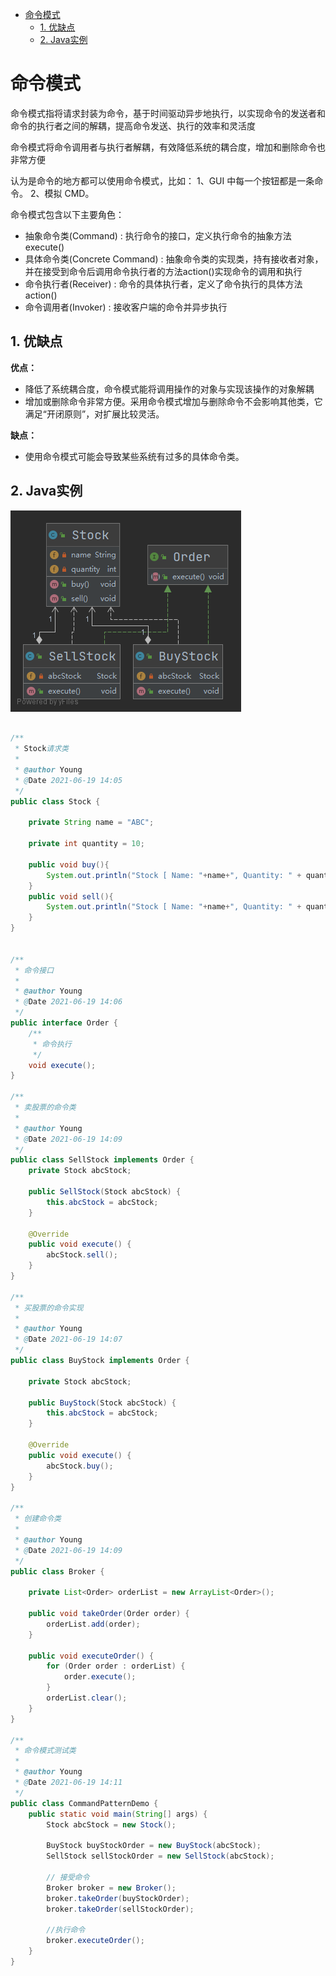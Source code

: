 - [命令模式](#命令模式)
    - [1. 优缺点](#1-优缺点)
    - [2. Java实例](#2-java实例)

# 命令模式

命令模式指将请求封装为命令，基于时间驱动异步地执行，以实现命令的发送者和命令的执行者之间的解耦，提高命令发送、执行的效率和灵活度

命令模式将命令调用者与执行者解耦，有效降低系统的耦合度，增加和删除命令也非常方便

认为是命令的地方都可以使用命令模式，比如： 1、GUI 中每一个按钮都是一条命令。 2、模拟 CMD。

命令模式包含以下主要角色：

- 抽象命令类(Command) : 执行命令的接口，定义执行命令的抽象方法execute()
- 具体命令类(Concrete Command) : 抽象命令类的实现类，持有接收者对象，并在接受到命令后调用命令执行者的方法action()实现命令的调用和执行
- 命令执行者(Receiver) : 命令的具体执行者，定义了命令执行的具体方法action()
- 命令调用者(Invoker) : 接收客户端的命令并异步执行

## 1. 优缺点

**优点：**

- 降低了系统耦合度，命令模式能将调用操作的对象与实现该操作的对象解耦
- 增加或删除命令非常方便。采用命令模式增加与删除命令不会影响其他类，它满足“开闭原则”，对扩展比较灵活。

**缺点：**

- 使用命令模式可能会导致某些系统有过多的具体命令类。

## 2. Java实例

![](./images/CommandPatternDemo.png)

```java

/**
 * Stock请求类
 *
 * @author Young
 * @Date 2021-06-19 14:05
 */
public class Stock {

    private String name = "ABC";

    private int quantity = 10;

    public void buy(){
        System.out.println("Stock [ Name: "+name+", Quantity: " + quantity +" ] bought");
    }
    public void sell(){
        System.out.println("Stock [ Name: "+name+", Quantity: " + quantity +" ] sold");
    }
}


/**
 * 命令接口
 *
 * @author Young
 * @Date 2021-06-19 14:06
 */
public interface Order {
    /**
     * 命令执行
     */
    void execute();
}

/**
 * 卖股票的命令类
 *
 * @author Young
 * @Date 2021-06-19 14:09
 */
public class SellStock implements Order {
    private Stock abcStock;

    public SellStock(Stock abcStock) {
        this.abcStock = abcStock;
    }

    @Override
    public void execute() {
        abcStock.sell();
    }
}

/**
 * 买股票的命令实现
 *
 * @author Young
 * @Date 2021-06-19 14:07
 */
public class BuyStock implements Order {

    private Stock abcStock;

    public BuyStock(Stock abcStock) {
        this.abcStock = abcStock;
    }

    @Override
    public void execute() {
        abcStock.buy();
    }
}

/**
 * 创建命令类
 *
 * @author Young
 * @Date 2021-06-19 14:09
 */
public class Broker {

    private List<Order> orderList = new ArrayList<Order>();

    public void takeOrder(Order order) {
        orderList.add(order);
    }

    public void executeOrder() {
        for (Order order : orderList) {
            order.execute();
        }
        orderList.clear();
    }
}

/**
 * 命令模式测试类
 *
 * @author Young
 * @Date 2021-06-19 14:11
 */
public class CommandPatternDemo {
    public static void main(String[] args) {
        Stock abcStock = new Stock();

        BuyStock buyStockOrder = new BuyStock(abcStock);
        SellStock sellStockOrder = new SellStock(abcStock);

        // 接受命令
        Broker broker = new Broker();
        broker.takeOrder(buyStockOrder);
        broker.takeOrder(sellStockOrder);

        //执行命令
        broker.executeOrder();
    }
}

```
